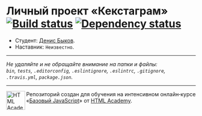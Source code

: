 # Личный проект «Кекстаграм» [![Build status][travis-image]][travis-url] [![Dependency status][dependency-image]][dependency-url]

* Студент: [Денис Быков](https://up.htmlacademy.ru/javascript/7/user/66426).
* Наставник: `Неизвестно`.

---

_Не удаляйте и не обращайте внимание на папки и файлы:_<br>
_`bin`, `tests`, `.editorconfig`, `.eslintignore`, `.eslintrc`, `.gitignore`, `.travis.yml`, `package.json`._

---

<a href="https://htmlacademy.ru/intensive/javascript"><img align="left" width="50" height="50" title="HTML Academy" src="https://up.htmlacademy.ru/static/img/intensive/javascript/logo-for-github.svg"></a>

Репозиторий создан для обучения на интенсивном онлайн‑курсе «[Базовый JavaScript](https://htmlacademy.ru/intensive/javascript)» от [HTML Academy](https://htmlacademy.ru).

[travis-image]: https://travis-ci.org/htmlacademy-javascript/66426-kekstagram.svg?branch=master
[travis-url]: https://travis-ci.org/htmlacademy-javascript/66426-kekstagram
[dependency-image]: https://david-dm.org/htmlacademy-javascript/66426-kekstagram.svg?style=flat-square
[dependency-url]: https://david-dm.org/htmlacademy-javascript/66426-kekstagram
